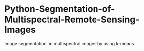 # Python-Segmentation-of-Multispectral-Remote-Sensing-Images
Image segmentation on multispectral images by using k-means.
